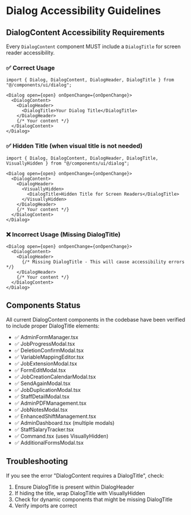# Dialog Accessibility Guidelines

## DialogContent Accessibility Requirements

Every `DialogContent` component MUST include a `DialogTitle` for screen reader accessibility.

### ✅ Correct Usage

```tsx
import { Dialog, DialogContent, DialogHeader, DialogTitle } from "@/components/ui/dialog";

<Dialog open={open} onOpenChange={onOpenChange}>
  <DialogContent>
    <DialogHeader>
      <DialogTitle>Your Dialog Title</DialogTitle>
    </DialogHeader>
    {/* Your content */}
  </DialogContent>
</Dialog>
```

### ✅ Hidden Title (when visual title is not needed)

```tsx
import { Dialog, DialogContent, DialogHeader, DialogTitle, VisuallyHidden } from "@/components/ui/dialog";

<Dialog open={open} onOpenChange={onOpenChange}>
  <DialogContent>
    <DialogHeader>
      <VisuallyHidden>
        <DialogTitle>Hidden Title for Screen Readers</DialogTitle>
      </VisuallyHidden>
    </DialogHeader>
    {/* Your content */}
  </DialogContent>
</Dialog>
```

### ❌ Incorrect Usage (Missing DialogTitle)

```tsx
<Dialog open={open} onOpenChange={onOpenChange}>
  <DialogContent>
    <DialogHeader>
      {/* Missing DialogTitle - This will cause accessibility errors */}
    </DialogHeader>
    {/* Your content */}
  </DialogContent>
</Dialog>
```

## Components Status

All current DialogContent components in the codebase have been verified to include proper DialogTitle elements:

- ✅ AdminFormManager.tsx
- ✅ JobProgressModal.tsx  
- ✅ DeletionConfirmModal.tsx
- ✅ VariableMappingEditor.tsx
- ✅ JobExtensionModal.tsx
- ✅ FormEditModal.tsx
- ✅ JobCreationCalendarModal.tsx
- ✅ SendAgainModal.tsx
- ✅ JobDuplicationModal.tsx
- ✅ StaffDetailModal.tsx
- ✅ AdminPDFManagement.tsx
- ✅ JobNotesModal.tsx
- ✅ EnhancedShiftManagement.tsx
- ✅ AdminDashboard.tsx (multiple modals)
- ✅ StaffSalaryTracker.tsx
- ✅ Command.tsx (uses VisuallyHidden)
- ✅ AdditionalFormsModal.tsx

## Troubleshooting

If you see the error "DialogContent requires a DialogTitle", check:

1. Ensure DialogTitle is present within DialogHeader
2. If hiding the title, wrap DialogTitle with VisuallyHidden
3. Check for dynamic components that might be missing DialogTitle
4. Verify imports are correct
